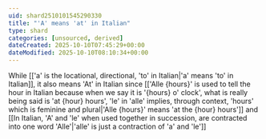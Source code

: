 ```yaml
---
uid: shard2510101545290330
title: "'A' means 'at' in Italian"
type: shard
categories: [unsourced, derived]
dateCreated: 2025-10-10T07:45:29+00:00
dateModified: 2025-10-10T08:10:34+00:00
---
```

While [['a' is the locational, directional, 'to' in Italian|'a' means 'to' in Italian]], it also means 'At' in Italian since [['Alle {hours}' is used to tell the hour in Italian because when we say it is '{hours} o' clock', what is really being said is 'at {hour} hours', 'le' in 'alle' implies, through context, 'hours' which is feminine and plural|'Alle {hours}' means 'at the {hour} hours']] and [[In Italian, 'A' and 'le' when used together in succession, are contracted into one word 'Alle'|'alle' is just a contraction of 'a' and 'le']]